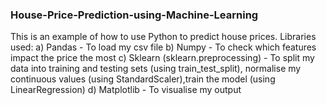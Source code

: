 ### House-Price-Prediction-using-Machine-Learning

This is an example of how to use Python to predict house prices. Libraries used:
a) Pandas - To load my csv file
b) Numpy - To check which features impact the price the most 
c) Sklearn (sklearn.preprocessing) - To split my data into training and testing sets (using train_test_split), normalise my continuous values (using StandardScaler),train the model (using LinearRegression)
d) Matplotlib - To visualise my output
